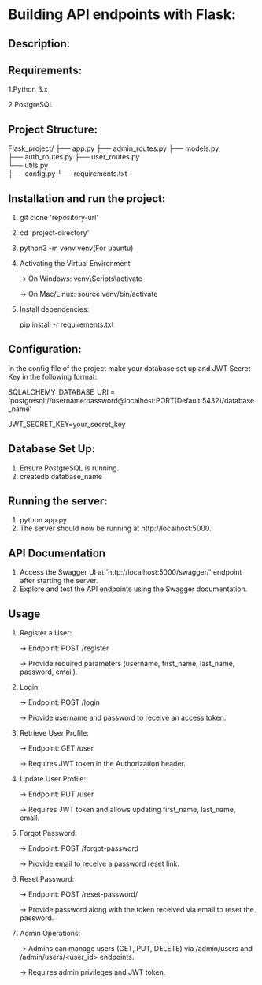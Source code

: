 # Building API endpoints with Flask:

## Description:


## Requirements:

1.Python 3.x

2.PostgreSQL

## Project Structure:

Flask_project/ 
├── app.py 
├── admin_routes.py 
├── models.py  
├── auth_routes.py 
├── user_routes.py  
└── utils.py  
├── config.py 
└── requirements.txt

## Installation and run the project:

1. git clone 'repository-url'

2. cd 'project-directory'

3. python3 -m venv venv(For ubuntu)
   
4. Activating the Virtual Environment
   
   -> On Windows: venv\Scripts\activate
   
   -> On Mac/Linux: source venv/bin/activate

6. Install dependencies:

   pip install -r requirements.txt


## Configuration:
 In the config file of the project make your database set up and JWT Secret Key in the following format:

 SQLALCHEMY_DATABASE_URI = 'postgresql://username:password@localhost:PORT(Default:5432)/database_name'

 JWT_SECRET_KEY=your_secret_key

 ## Database Set Up:

 1. Ensure PostgreSQL is running.
 2. createdb database_name

## Running the server:

1. python app.py
2. The server should now be running at http://localhost:5000.

## API Documentation
1. Access the Swagger UI at 'http://localhost:5000/swagger/' endpoint after starting the server.
2. Explore and test the API endpoints using the Swagger documentation.

## Usage
1. Register a User:

   -> Endpoint: POST /register
   
   -> Provide required parameters (username, first_name, last_name, password, email).
   
3. Login:

   -> Endpoint: POST /login
   
   -> Provide username and password to receive an access token.
   
3. Retrieve User Profile:

    -> Endpoint: GET /user
   
    -> Requires JWT token in the Authorization header.
   
4. Update User Profile:

    -> Endpoint: PUT /user
   
    -> Requires JWT token and allows updating first_name, last_name, email.
5. Forgot Password:

    -> Endpoint: POST /forgot-password
   
    -> Provide email to receive a password reset link.
7. Reset Password:

     -> Endpoint: POST /reset-password/<token>
     
     -> Provide password along with the token received via email to reset the password.
8. Admin Operations:

     -> Admins can manage users (GET, PUT, DELETE) via /admin/users and /admin/users/<user_id> endpoints.
   
     -> Requires admin privileges and JWT token.


